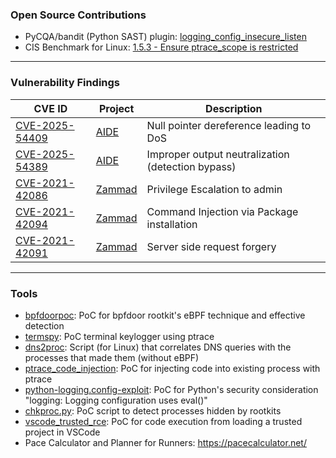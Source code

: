 ### Open Source Contributions

- PyCQA/bandit (Python SAST) plugin: [logging_config_insecure_listen](https://github.com/PyCQA/bandit/blob/main/bandit/plugins/logging_config_insecure_listen.py#L1)
- CIS Benchmark for Linux: [1.5.3 - Ensure ptrace_scope is restricted](https://workbench.cisecurity.org/sections/1985936/recommendations/3181744)

---

### Vulnerability Findings

|CVE ID|Project|Description|
|------|-------|-----------|
|[CVE-2025-54409](https://github.com/aide/aide/security/advisories/GHSA-79g7-f8rv-jcxh)|[AIDE](https://github.com/aide)|Null pointer dereference leading to DoS|
|[CVE-2025-54389](https://github.com/aide/aide/security/advisories/GHSA-522j-vvx9-gg28)|[AIDE](https://github.com/aide)|Improper output neutralization (detection bypass)|
|[CVE-2021-42086](https://zammad.com/en/advisories/zaa-2021-09)|[Zammad](https://github.com/zammad/zammad)|Privilege Escalation to admin|
|[CVE-2021-42094](https://zammad.com/en/advisories/zaa-2021-18)|[Zammad](https://github.com/zammad/zammad)|Command Injection via Package installation|
|[CVE-2021-42091](https://zammad.com/en/advisories/zaa-2021-08)|[Zammad](https://github.com/zammad/zammad)|Server side request forgery|


---

### Tools

- [bpfdoorpoc](https://github.com/raj3shp/bpfdoorpoc): PoC for bpfdoor rootkit's eBPF technique and effective detection
- [termspy](https://github.com/raj3shp/termspy): PoC terminal keylogger using ptrace
- [dns2proc](https://github.com/raj3shp/dns2proc): Script (for Linux) that correlates DNS queries with the processes that made them (without eBPF)
- [ptrace_code_injection](https://github.com/raj3shp/ptrace_code_injection): PoC for injecting code into existing process with ptrace
- [python-logging.config-exploit](https://github.com/raj3shp/python-logging.config-exploit): PoC for Python's security consideration "logging: Logging configuration uses eval()"
- [chkproc.py](https://github.com/raj3shp/chkproc): PoC script to detect processes hidden by rootkits
- [vscode_trusted_rce](https://github.com/raj3shp/vscode_trusted_rce): PoC for code execution from loading a trusted project in VSCode
- Pace Calculator and Planner for Runners: https://pacecalculator.net/
